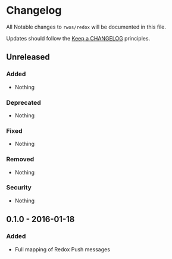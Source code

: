 # Changelog

All Notable changes to `rwos/redox` will be documented in this file.

Updates should follow the [Keep a CHANGELOG](http://keepachangelog.com/) principles.

## Unreleased

### Added
- Nothing

### Deprecated
- Nothing

### Fixed
- Nothing

### Removed
- Nothing

### Security
- Nothing

## 0.1.0 - 2016-01-18

### Added

- Full mapping of Redox Push messages
